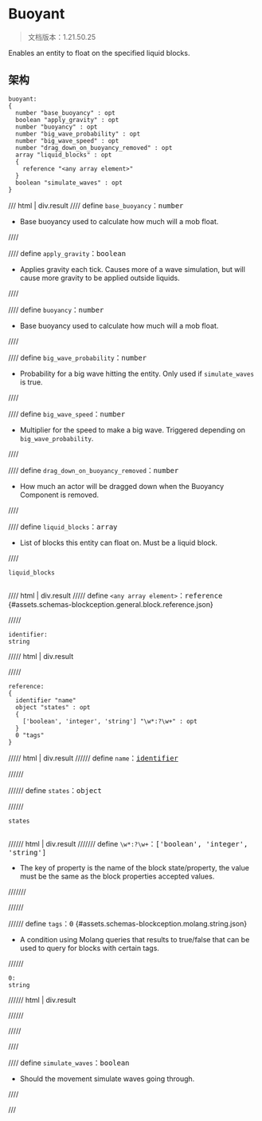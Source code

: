 # Buoyant

> 文档版本：1.21.50.25

Enables an entity to float on the specified liquid blocks.

## 架构

```mcschema
buoyant:
{
  number "base_buoyancy" : opt
  boolean "apply_gravity" : opt
  number "buoyancy" : opt
  number "big_wave_probability" : opt
  number "big_wave_speed" : opt
  number "drag_down_on_buoyancy_removed" : opt
  array "liquid_blocks" : opt
  {
    reference "<any array element>"
  }
  boolean "simulate_waves" : opt
}

```

/// html | div.result
//// define
`base_buoyancy`：<samp>number</samp>

- Base buoyancy used to calculate how much will a mob float.


////


//// define
`apply_gravity`：<samp>boolean</samp>

- Applies gravity each tick. Causes more of a wave simulation, but will cause more gravity to be applied outside liquids.


////


//// define
`buoyancy`：<samp>number</samp>

- Base buoyancy used to calculate how much will a mob float.


////


//// define
`big_wave_probability`：<samp>number</samp>

- Probability for a big wave hitting the entity. Only used if `simulate_waves` is true.


////


//// define
`big_wave_speed`：<samp>number</samp>

- Multiplier for the speed to make a big wave. Triggered depending on `big_wave_probability`.


////


//// define
`drag_down_on_buoyancy_removed`：<samp>number</samp>

- How much an actor will be dragged down when the Buoyancy Component is removed.


////


//// define
`liquid_blocks`：<samp>array</samp>

- List of blocks this entity can float on. Must be a liquid block.


////

<div class="language-text highlight"><span class="filename"><code>liquid_blocks</code></span><pre id="__code_1"><span></span></pre></div>

//// html | div.result
///// define
`<any array element>`：<samp>reference</samp> {#assets.schemas-blockception.general.block.reference.json}


/////

```mcschema
identifier:
string

```

///// html | div.result

/////



```mcschema
reference:
{
  identifier "name"
  object "states" : opt
  {
    ['boolean', 'integer', 'string'] "\w*:?\w+" : opt
  }
  0 "tags"
}

```

///// html | div.result
////// define
`name`：<samp>[identifier](#assets.schemas-blockception.general.block.identifier.json)</samp>


//////


////// define
`states`：<samp>object</samp>


//////

<div class="language-text highlight"><span class="filename"><code>states</code></span><pre id="__code_1"><span></span></pre></div>

////// html | div.result
/////// define
`\w*:?\w+`：<samp>['boolean', 'integer', 'string']</samp>

- The key of property is the name of the block state/property, the value must be the same as the block properties accepted values.


///////


//////


////// define
`tags`：<samp>0</samp> {#assets.schemas-blockception.molang.string.json}

- A condition using Molang queries that results to true/false that can be used to query for blocks with certain tags.


//////

```mcschema
0:
string

```

////// html | div.result

//////



/////




////


//// define
`simulate_waves`：<samp>boolean</samp>

- Should the movement simulate waves going through.


////


///

